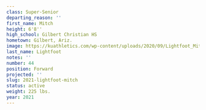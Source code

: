 ```yaml
---
class: Super-Senior
departing_reason: ''
first_name: Mitch
height: 6'8''
high_school: Gilbert Christian HS
hometown: Gilbert, Ariz.
image: https://kuathletics.com/wp-content/uploads/2020/09/Lightfoot_Mitch_09082020-600x500.jpg
last_name: Lightfoot
notes: ''
number: 44
position: Forward
projected: ''
slug: 2021-lightfoot-mitch
status: active
weight: 225 lbs.
year: 2021
---
```

